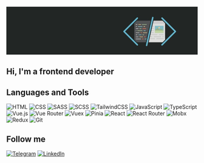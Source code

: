 ![Header](https://github.com/NotatNiiK/NotatNiiK/blob/main/assets/Header.jpg)

## Hi, I'm a frontend developer

## Languages and Tools

![HTML](https://img.shields.io/badge/HTML-ff8000?style=for-the-badge&labelColor=black&color=black&logo=html5&logoColor=f05c24)
![CSS](https://img.shields.io/badge/CSS-1572B6?style=for-the-badge&labelColor=black&color=black&logo=css3&logoColor=284ce4)
![SASS](https://img.shields.io/badge/SASS-CC6699?style=for-the-badge&labelColor=black&color=black&logo=sass&logoColor=d0649c)
![SCSS](https://img.shields.io/badge/SCSS-CC6699?style=for-the-badge&labelColor=black&color=black&logo=sass&logoColor=d0649c)
![TailwindCSS](https://img.shields.io/badge/TailwindCSS-38B2AC?style=for-the-badge&labelColor=black&color=black&logo=tailwind-css&logoColor=40bcfc)
![JavaScript](https://img.shields.io/badge/JavaScript-F7DF1E?style=for-the-badge&labelColor=black&color=black&logo=javascript&logoColor=f0dc1c)
![TypeScript](https://img.shields.io/badge/TypeScript-007ACC?style=for-the-badge&labelColor=black&color=black&logo=typescript&logoColor=387cc4)
![Vue.js](https://img.shields.io/badge/Vue.js-4FC08D?style=for-the-badge&labelColor=black&color=black&logo=vue.js&logoColor=4FC08D)
![Vue Router](https://img.shields.io/badge/Vue%20Router-4FC08D?style=for-the-badge&labelColor=black&color=black&logo=vue.js&logoColor=4FC08D)
![Vuex](https://img.shields.io/badge/Vuex-4FC08D?style=for-the-badge&labelColor=black&color=black&logo=vue.js&logoColor=4FC08D)
![Pinia](https://img.shields.io/badge/Pinia-4FC08D?style=for-the-badge&labelColor=black&color=black&logo=vue.js&logoColor=4FC08D)
![React](https://img.shields.io/badge/React-61DAFB?style=for-the-badge&labelColor=black&color=black&logo=react&logoColor=64dcfc)
![React Router](https://img.shields.io/badge/React%20Router-61DAFB?style=for-the-badge&labelColor=black&color=black&logo=react-router&logoColor=ff4c4c)
![Mobx](https://img.shields.io/badge/Mobx-FF9955?style=for-the-badge&labelColor=black&color=black&logo=mobx&logoColor=e05c14)
![Redux](https://img.shields.io/badge/Redux-764ABC?style=for-the-badge&labelColor=black&color=black&logo=redux&logoColor=8844c4)
![Git](https://img.shields.io/badge/Git-F05032?style=for-the-badge&labelColor=black&color=black&logo=git&logoColor=f8543c)

## Follow me

[![Telegram](https://img.shields.io/badge/Telegram-30acec?style=for-the-badge&labelColor=black&color=black&logo=telegram&logoColor=30acec)](https://t.me/antoniobanderra)
[![LinkedIn](https://img.shields.io/badge/LinkedIn-087cbc?style=for-the-badge&labelColor=black&color=black&logo=linkedin&logoColor=087cbc)](https://www.linkedin.com/in/anton-pogadaiko)
